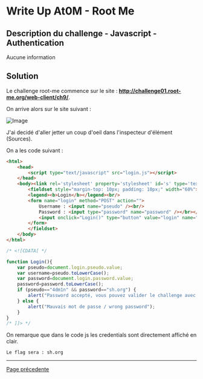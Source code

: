 # Write Up At0M - Root Me

## Description du challenge - Javascript - Authentication

Aucune information 

## Solution

Le challenge root-me commence sur le site : <b><u>http://challenge01.root-me.org/web-client/ch9/</u></b>.

On arrive alors sur le site suivant :

![Image](https://marc-emmanuel9.github.io/Root%20Me/WEB%20-%20Client/Javascript%20-%20Authentication/Ressources/Photo_site.jpg)

J'ai decidé d'aller jetter un coup d'oeil dans l'inspecteur d'élément (Sources).

On a les code suivant :

```html
<html>
    <head>
        <script type="text/javascript" src="login.js"></script>
    </head>
    <body><link rel='stylesheet' property='stylesheet' id='s' type='text/css' href='/template/s.css' media='all' /><iframe id='iframe' src='https://www.root-me.org/?page=externe_header'></iframe>
        <fieldset style="margin-top: 10px; padding: 10px;" width="60%">
	    <legend><b>Login</b></legend><br/>
	    <form name="login" method="POST" action="">
	        Username : <input name="pseudo" /><br/>
	        Password : <input type="password" name="password" /></br></br>
	        <input onclick="Login()" type="button" value="login" name="button" />
	    </form>
        </fieldset>
    </body>
</html>
```

```javascript
/* <![CDATA[ */

function Login(){
	var pseudo=document.login.pseudo.value;
	var username=pseudo.toLowerCase();
	var password=document.login.password.value;
	password=password.toLowerCase();
	if (pseudo=="4dm1n" && password=="sh.org") {
	    alert("Password accepté, vous pouvez valider le challenge avec ce mot de passe.\nYou an validate the challenge using this password.");
	} else { 
	    alert("Mauvais mot de passe / wrong password"); 
	}
}
/* ]]> */ 
```

On remarque que dans le code js les credentials sont directement affiché en clair.

`Le flag sera : sh.org`

-------------
[Page précedente](https://marc-emmanuel9.github.io/Root%20Me/)